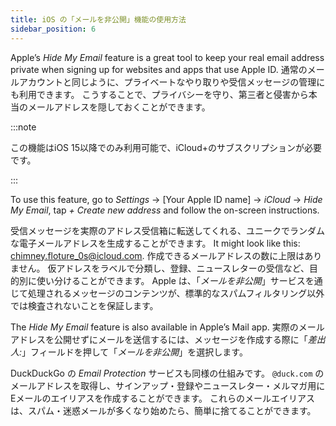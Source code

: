 ```yaml
---
title: iOS の「メールを非公開」機能の使用方法
sidebar_position: 6
---
```


Apple’s *Hide My Email* feature is a great tool to keep your real email address private when signing up for websites and apps that use Apple ID. 通常のメールアカウントと同じように、プライベートなやり取りや受信メッセージの管理にも利用できます。 こうすることで、プライバシーを守り、第三者と侵害から本当のメールアドレスを隠しておくことができます。

:::note

この機能はiOS 15以降でのみ利用可能で、iCloud+のサブスクリプションが必要です。

:::

To use this feature, go to *Settings* → [Your Apple ID name] → *iCloud* → *Hide My Email*, tap *+ Create new address* and follow the on-screen instructions.

受信メッセージを実際のアドレス受信箱に転送してくれる、ユニークでランダムな電子メールアドレスを生成することができます。 It might look like this: chimney.floture_0s@icloud.com. 作成できるメールアドレスの数に上限はありません。 仮アドレスをラベルで分類し、登録、ニュースレターの受信など、目的別に使い分けることができます。 Apple は、「*メールを非公開*」サービスを通じて処理されるメッセージのコンテンツが、標準的なスパムフィルタリング以外では検査されないことを保証します。

The *Hide My Email* feature is also available in Apple’s Mail app. 実際のメールアドレスを公開せずにメールを送信するには、メッセージを作成する際に「*差出人:*」フィールドを押して「*メールを非公開*」を選択します。

DuckDuckGo の *Email Protection* サービスも同様の仕組みです。 `@duck.com` のメールアドレスを取得し、サインアップ・登録やニュースレター・メルマガ用にEメールのエイリアスを作成することができます。 これらのメールエイリアスは、スパム・迷惑メールが多くなり始めたら、簡単に捨てることができます。
